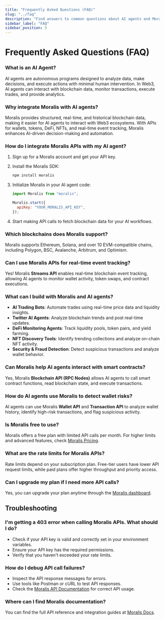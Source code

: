 ```yaml
---
title: "Frequently Asked Questions (FAQ)"
slug: "../faq"
description: "Find answers to common questions about AI agents and Moralis integration."
sidebar_label: "FAQ"
sidebar_position: 5
---
```


# Frequently Asked Questions (FAQ)

### **What is an AI Agent?**

AI agents are autonomous programs designed to analyze data, make decisions, and execute actions with minimal human intervention. In Web3, AI agents can interact with blockchain data, monitor transactions, execute trades, and provide analytics.

### **Why integrate Moralis with AI agents?**

Moralis provides structured, real-time, and historical blockchain data, making it easier for AI agents to interact with Web3 ecosystems. With APIs for wallets, tokens, DeFi, NFTs, and real-time event tracking, Moralis enhances AI-driven decision-making and automation.

### **How do I integrate Moralis APIs with my AI agent?**

1. Sign up for a Moralis account and get your API key.
2. Install the Moralis SDK:
   ```bash
   npm install moralis
   ```
3. Initialize Moralis in your AI agent code:

   ```javascript
   import Moralis from "moralis";

   Moralis.start({
     apiKey: "YOUR_MORALIS_API_KEY",
   });
   ```

4. Start making API calls to fetch blockchain data for your AI workflows.

### **Which blockchains does Moralis support?**

Moralis supports Ethereum, Solana, and over 10 EVM-compatible chains, including Polygon, BSC, Avalanche, Arbitrum, and Optimism.

### **Can I use Moralis APIs for real-time event tracking?**

Yes! Moralis **Streams API** enables real-time blockchain event tracking, allowing AI agents to monitor wallet activity, token swaps, and contract executions.

### **What can I build with Moralis and AI agents?**

- **AI Trading Bots**: Automate trades using real-time price data and liquidity insights.
- **Twitter AI Agents**: Analyze blockchain trends and post real-time updates.
- **DeFi Monitoring Agents**: Track liquidity pools, token pairs, and yield farming.
- **NFT Discovery Tools**: Identify trending collections and analyze on-chain NFT activity.
- **Security & Fraud Detection**: Detect suspicious transactions and analyze wallet behavior.

### **Can Moralis help AI agents interact with smart contracts?**

Yes, Moralis **Blockchain API (RPC Nodes)** allows AI agents to call smart contract functions, read blockchain state, and execute transactions.

### **How do AI agents use Moralis to detect wallet risks?**

AI agents can use Moralis **Wallet API** and **Transaction API** to analyze wallet history, identify high-risk transactions, and flag suspicious activity.

### **Is Moralis free to use?**

Moralis offers a free plan with limited API calls per month. For higher limits and advanced features, check [Moralis Pricing](https://developers.moralis.com/pricing).

### **What are the rate limits for Moralis APIs?**

Rate limits depend on your subscription plan. Free-tier users have lower API request limits, while paid plans offer higher throughput and priority access.

### **Can I upgrade my plan if I need more API calls?**

Yes, you can upgrade your plan anytime through the [Moralis dashboard](https://admin.moralis.com/).

## **Troubleshooting**

### **I'm getting a 403 error when calling Moralis APIs. What should I do?**

- Check if your API key is valid and correctly set in your environment variables.
- Ensure your API key has the required permissions.
- Verify that you haven't exceeded your rate limits.

### **How do I debug API call failures?**

- Inspect the API response messages for errors.
- Use tools like Postman or cURL to test API responses.
- Check the [Moralis API Documentation](https://docs.moralis.com/) for correct API usage.

### **Where can I find Moralis documentation?**

You can find the full API reference and integration guides at [Moralis Docs](https://docs.moralis.com/).
